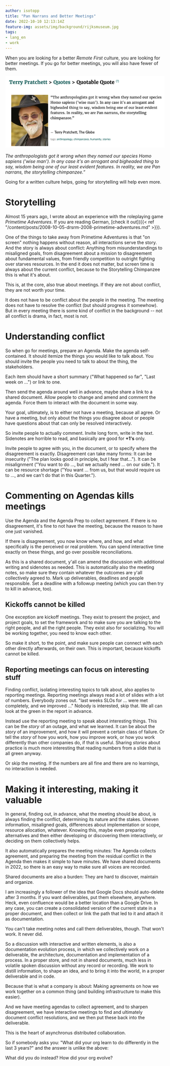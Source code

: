 ```yaml
---
author: isotopp
title: "Pan Narrans and Better Meetings"
date: 2022-10-10 12:13:14Z
feature-img: assets/img/background/rijksmuseum.jpg
tags:
- lang_en
- work
---
```


When you are looking for a better *Remote First* culture, you are looking for better meetings.
If you go for better meetings, you will also have fewer of them.

[![](/uploads/2022/10/pan-narrans-01.png)](https://www.goodreads.com/quotes/362504-the-anthropologists-got-it-wrong-when-they-named-our-species)

*The anthropologists got it wrong when they named our species Homo sapiens ('wise man'). In any case it's an arrogant and bigheaded thing to say, wisdom being one of our least evident features. In reality, we are Pan narrans, the storytelling chimpanzee.”*

Going for a written culture helps, going for storytelling will help even more.

# Storytelling

Almost 15 years ago, I wrote about an experience with the roleplaying game *Primetime Adventures*.
If you are reading German, [check it out]({{< ref "/content/posts/2008-10-05-drsrm-2008-primetime-adventures.md" >}}).

One of the things to take away from Primetime Adventures is that "on screen" nothing happens without reason, all interactions serve the story.
And the story is always about conflict:
Anything from misunderstandings to misaligned goals, from disagreement about a mission to disagreement about fundamental values, from friendly competition to outright fighting over starves resources.
In the end it does not matter, but screen time is always about the current conflict, because to the Storytelling Chimpanzee this is what it's about.

This is, at the core, also true about meetings.
If they are not about conflict, they are not worth your time.

It does not have to be conflict about the people in the meeting.
The meeting does not have to resolve the conflict (but should progress it somewhow).
But in every meeting there is some kind of conflict in the background -- not all conflict is drama, in fact, most is not.

# Understanding conflict

So when go for meetings, prepare an Agenda.
Make the agenda self-contained.
It should itemize the things you would like to talk about.
You should invite the people you need to talk to about the thing, the stakeholders.

Each item should have a short summary ("What happened so far", "Last week on …") or link to one.

Then send the agenda around well in advance, maybe share a link to a shared document.
Allow people to change and amend and comment the agenda.
Force them to interact with the document in some way.

Your goal, ultimately, is to either not have a meeting, because all agree.
Or have a meeting, but only about the things you disagree about or people have questions about that can only be resolved interactively.

So invite people to actually comment.
Invite long form, write in the text.
Sidenotes are horrible to read, and basically are good for **+1's** only.

Invite people to agree with you, in the document, or to specify where the disagreement is exactly.
Disagreement can take many forms:
It can be insecurity ("The plan looks good in principle, but I fear that…").
It can be misalignment ("You want to do …, but we actually need … on our side.").
It can be resource shortage ("You want … from us, but that would require us to …, and we can't do that in this Quarter.").

# Commenting on Agendas kills meetings

Use the Agenda and the Agenda Prep to collect agreement.
If there is no disagreement, it's fine to not have the meeting, because the reason to have one just vanished.

If there is disagreement, you now know where, and how, and what specifically is the perceived or real problem.
You can spend interactive time exactly on these things, and go over possible reconciliations.

As this is a shared document, y'all can amend the discussion with additional writing and sidenotes as needed.
This is automatically also the meeting notes, so make sure they contain whatever the outcomes are y'all collectively agreed to.
Mark up deliverables, deadlines and people responsible.
Set a deadline with a followup meeting (which you can then try to kill in advance, too).

## Kickoffs cannot be killed

One exception are kickoff meetings.
They exist to present the project, and project goals, to set the framework and to make sure you are talking to the right people, and all the right people.
They exist also for socializing.
You will be working together, you need to know each other.

So make it short, to the point, and make sure people can connect with each other directly afterwards, on their own.
This is important, because kickoffs cannot be killed.

## Reporting meetings can focus on interesting stuff

Finding conflict, isolating interesting topics to talk about, also applies to reporting meetings.
Reporting meetings always read a lot of slides with a lot of numbers.
Everybody zones out.
"last weeks SLOs for … were met completely, and we improved …"
Nobody is interested, skip that.
We all can look at the green in the report in advance.

Instead use the reporting meeting to speak about interesting things.
This can be the *story* of an outage, and what we learned.
It can be about the *story* of an improvement, and how it will prevent a certain class of failure.
Or tell the *story* of how you work, how you improve work, or how you work differently than other companies do, if that is useful. Sharing *stories* about practice is much more interesting that reading numbers from a slide that is all green anyway.

Or skip the meeting.
If the numbers are all fine and there are no learnings, no interaction is needed.
# Making it interesting, making it valuable

In general, finding out, in advance, what the meeting should be about, is always finding the conflict, determining its nature and the stakes.
Uneven information, misaligned goals, differences about implementation or scope, resource allocation, whatever.
Knowing this, maybe even preparing alternatives and then either developing or discovering them interactively, or deciding on them collectively helps.

It also automatically prepares the meeting minutes:
The Agenda collects agreement, and preparing the meeting from the residual conflict in the Agenda then makes it simple to have minutes.
We have shared documents in 2022, so there is an easy way to make sure all voices are recorded.

Shared documents are also a burden:
They are hard to discover, maintain and organize.

I am increasingly a follower of the idea that Google Docs should auto-delete after 3 months.
If you want deliverables, put them elsewhere, anywhere.
Heck, even confluence would be a better location than a Google Drive.
In any case, you can create a consolidated version of the current state in a proper document, and then collect or link the path that led to it and attach it as documentation.

You can't take meeting notes and call them deliverables, though.
That won't work.
It never did.

So a discussion with interactive and written elements, is also a documentation evolution process, in which we collectively work on a deliverable, the architecture, documentation and implementation of a process.
In a proper store, and not in shared documents, much less in volatile spoken discussion without any record or recording.
We work to distill information, to shape an idea, and to bring it into the world, in a proper deliverable and in code.

Because that is what a company is about:
Making agreements on how we work together on a common thing (and building infrastructure to make this easier).

And we have meeting agendas to collect agreement, and to sharpen disagreement, we have interactive meetings to find and ultimately document conflict resolutions, and we then put these back into the deliverable.

This is the heart of asynchronus distributed collaboration.

So if somebody asks you:
"What did your org learn to do differently in the last 3 years?"
and the answer is unlike the above:

What did you do instead? How did your org evolve?
